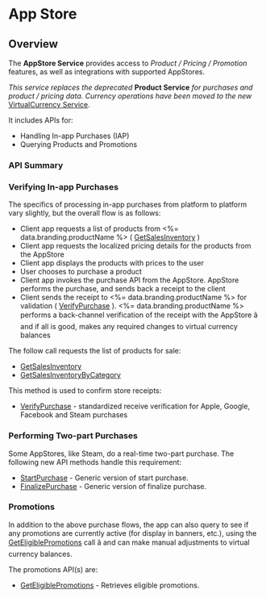 # App Store
## Overview



The **AppStore Service** provides access to *Product / Pricing / Promotion* features, as well as integrations with supported AppStores.

*This service replaces the deprecated* **Product Service** *for purchases and product / pricing data. Currency operations have been moved to the new* [VirtualCurrency Service](/api/capi/virtualcurrency).

It includes APIs for:

* Handling In-app Purchases (IAP)
* Querying Products and Promotions

### API Summary

### Verifying In-app Purchases

The specifics of processing in-app purchases from platform to platform vary slightly, but the overall flow is as follows:

- Client app requests a list of products from <%= data.branding.productName %> ( [GetSalesInventory](/api/capi/appstore/getsalesinventory) )
- Client app requests the localized pricing details for the products from the AppStore
- Client app displays the products with prices to the user
- User chooses to purchase a product
- Client app invokes the purchase API from the AppStore.  AppStore performs the purchase, and sends back a receipt to the client
- Client sends the receipt to <%= data.branding.productName %> for validation ( [VerifyPurchase](/api/capi/appstore/verifypurchase) ).  <%= data.branding.productName %> performs a back-channel verification of the receipt with the AppStore â and if all is good, makes any required changes to virtual currency balances

The follow call requests the list of products for sale:

* [GetSalesInventory](/api/capi/appstore/getsalesinventory)
* [GetSalesInventoryByCategory](/api/capi/appstore/getsalesinventorybycategory)

This method is used to confirm store receipts:

* [VerifyPurchase](/api/capi/appstore/verifypurchase) - standardized receive verification for Apple, Google, Facebook and Steam purchases


### Performing Two-part Purchases

Some AppStores, like Steam, do a real-time two-part purchase. The following new API methods handle this requirement:

* [StartPurchase](/api/capi/appstore/startpurchase) - Generic version of start purchase.
* [FinalizePurchase](/api/capi/appstore/finalizepurchase) - Generic version of finalize purchase.


### Promotions

In addition to the above purchase flows, the app can also query to see if any promotions are currently active (for display in banners, etc.), using the [GetEligiblePromotions](/api/capi/appstore/geteligiblepromotions) call â and can make manual adjustments to virtual currency balances.

The promotions API(s) are:

* [GetEligiblePromotions](/api/capi/appstore/geteligiblepromotions) - Retrieves eligible promotions.

<DocCardList />